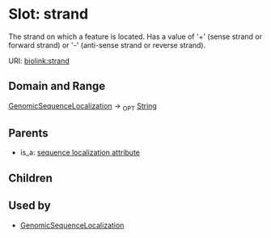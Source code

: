 
# Slot: strand


The strand on which a feature is located. Has a value of '+' (sense strand or forward strand) or '-' (anti-sense strand or reverse strand).

URI: [biolink:strand](https://w3id.org/biolink/vocab/strand)


## Domain and Range

[GenomicSequenceLocalization](GenomicSequenceLocalization.md) ->  <sub>OPT</sub> [String](types/String.md)

## Parents

 *  is_a: [sequence localization attribute](sequence_localization_attribute.md)

## Children


## Used by

 * [GenomicSequenceLocalization](GenomicSequenceLocalization.md)
